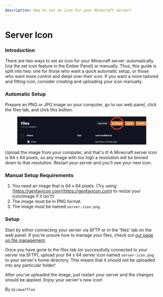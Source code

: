 ```yaml
---
description: How to set an icon for your Minecraft server!
---
```


# Server Icon

### Introduction

There are two ways to set an icon for your Minecraft server: automatically \[via the set icon feature in the Ember Panel] or manually. Thus, this guide is split into two: one for those who want a quick automatic setup, or those who want more control and detail over their icon. If you want a more tailored and fitting icon, consider creating and uploading your icon manually.

### Automatic Setup

Prepare an PNG or JPG image on your computer, go to our web panel, click the files tab, and click this button:

<figure><img src="../.gitbook/assets/image.png" alt=""><figcaption></figcaption></figure>

Upload the image from your computer, and that's it! A Minecraft server icon is 64 x 64 pixels, so any image with too high a resolution will be binned down to that resolution. Restart your server and you'll see your new icon.

### **Manual Setup Requirements**

1. You need an image that is 64 x 64 pixels. (Try using [https://genfavicon.com](https://genfavicon.com) to resize your icon/image if it isn't!)
2. The image must be in PNG format.
3. The image must be named `server-icon.png`.

### Setup

Start by either connecting your server via SFTP or in the 'files' tab on the web panel. If you're unsure how to manage your files, check out [our page on file management](../ember-panel/file-management.md).

Once you have gone to the files tab (or successfully connected to your server via SFTP), upload your 64 x 64 server icon named `server-icon.png` to your server's home directory. This means that it should not be uploaded into any particular folder!

After you've uploaded the image, just restart your server and the changes should be applied. Enjoy your server's new icon!

By `@icewaffles`
